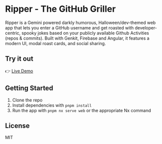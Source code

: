 # Ripper - The GitHub Griller

Ripper is a Gemini powered darkly humorous, Halloween/dev-themed web app
that lets you enter a GitHub username and get roasted with developer-centric,
spooky jokes based on your publicly available Github Activities (repos & commits). Built with Genkit, Firebase and Angular, it features a
modern UI, modal roast cards, and social sharing.

## Try it out

👉 [Live Demo](https://github-griller--github-griller.europe-west4.hosted.app/)

## Getting Started

1. Clone the repo
2. Install dependencies with `pnpm install`
3. Run the app with `pnpm nx serve web` or the appropriate Nx command

## License

MIT

